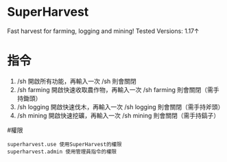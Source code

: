 # SuperHarvest
Fast harvest for farming, logging and mining!
Tested Versions: 1.17↑

# 指令
1. /sh 開啟所有功能，再輸入一次 /sh 則會關閉
2. /sh farming 開啟快速收取農作物，再輸入一次 /sh farming 則會關閉（需手持鋤頭）
3. /sh logging 開啟快速伐木，再輸入一次 /sh logging 則會關閉（需手持斧頭）
4. /sh mining 開啟快速挖礦，再輸入一次 /sh mining 則會關閉（需手持鎬子）

#權限
```
superharvest.use 使用SuperHarvest的權限
superharvest.admin 使用管理員指令的權限
```
